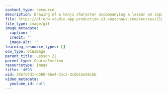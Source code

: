 ```yaml
---
content_type: resource
description: Drawing of a kanji character accompanying a lesson on Japanese.
file: https://ol-ocw-studio-app-production.s3.amazonaws.com/courses/21g-504-japanese-iv-spring-2009/38bfd7d1db889be431c22c6b15e56cbb_4693.gif
file_type: image/gif
image_metadata:
  caption: ''
  credit: ''
  image-alt: ''
learning_resource_types: []
ocw_type: OCWImage
parent_title: Lesson 22
parent_type: CourseSection
resourcetype: Image
title: '4693'
uid: 38bfd7d1-db88-9be4-31c2-2c6b15e56cbb
video_metadata:
  youtube_id: null
---
```

